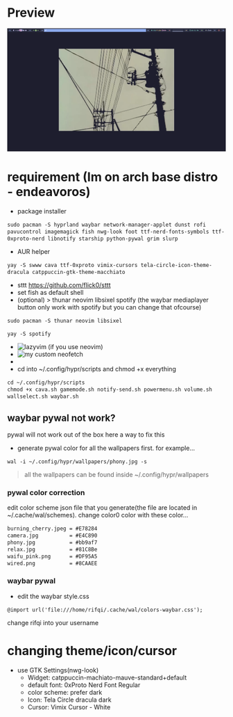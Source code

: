 # Preview
![alt text](https://github.com/Rifqi2007c/hyprland/blob/main/asset/20240702_22h52m26s_grim.png)

# requirement (Im on arch base distro - endeavoros)
 - package installer
```
sudo pacman -S hyprland waybar network-manager-applet dunst rofi pavucontrol imagemagick fish nwg-look foot ttf-nerd-fonts-symbols ttf-0xproto-nerd libnotify starship python-pywal grim slurp
```
- AUR helper
```
yay -S swww cava ttf-0xproto vimix-cursors tela-circle-icon-theme-dracula catppuccin-gtk-theme-macchiato
```
- sttt https://github.com/flick0/sttt
 - set fish as default shell
 - (optional) > thunar neovim libsixel spotify (the waybar mediaplayer button only work with spotify but you can change that ofcourse)
```
sudo pacman -S thunar neovim libsixel
```
```
yay -S spotify
```
   - ![lazyvim](http://www.lazyvim.org/) (if you use neovim)
   - ![my custom neofetch](https://github.com/Rifqi2007c/neofetch-custom)
   - 
- cd into ~/.config/hypr/scripts and chmod +x everything
```
cd ~/.config/hypr/scripts
chmod +x cava.sh gamemode.sh notify-send.sh powermenu.sh volume.sh wallselect.sh waybar.sh
```
## waybar pywal not work?
pywal will not work out of the box here a way to fix this
- generate pywal color for all the wallpapers first. for example...
```
wal -i ~/.config/hypr/wallpapers/phony.jpg -s
```
> all the wallpapers can be found inside ~/.config/hypr/wallpapers
### pywal color correction
edit color scheme json file that you generate(the file are located in ~/.cache/wal/schemes). change color0 color with these color...
```
burning_cherry.jpeg = #E78284
camera.jpg          = #E4C890
phony.jpg           = #bb9af7
relax.jpg           = #81C8Be
waifu_pink.png      = #DF95A5
wired.png           = #8CAAEE
```
### waybar pywal
- edit the waybar style.css
```
@import url('file:///home/rifqi/.cache/wal/colors-waybar.css');
```
change rifqi into your username

# changing theme/icon/cursor
- use GTK Settings(nwg-look)
  - Widget: catppuccin-machiato-mauve-standard+default
  - default font: 0xProto Nerd Font Regular
  - color scheme: prefer dark
  - Icon: Tela Circle dracula dark
  - Cursor: Vimix Cursor - White
